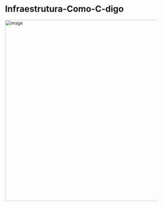 # Infraestrutura-Como-C-digo

<img width="1005" height="597" alt="image" src="https://github.com/user-attachments/assets/edeed464-b92e-4f63-9dd5-7af1a4bd97c0" />
